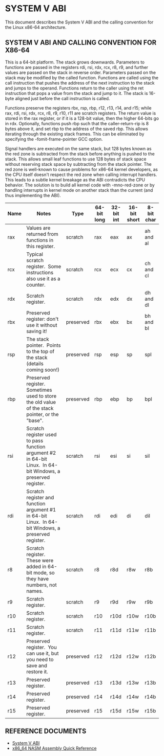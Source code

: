 # SYSTEM V ABI

This document describes the System V ABI and the calling convention for the Linux x86-64 architecture.

## SYSTEM V ABI AND CALLING CONVENTION FOR X86-64

This is a 64-bit platform. The stack grows downwards. Parameters to functions are passed in the registers rdi, rsi, rdx, rcx, r8, r9, and further values are passed on the stack in reverse order. Parameters passed on the stack may be modified by the called function. Functions are called using the call instruction that pushes the address of the next instruction to the stack and jumps to the operand. Functions return to the caller using the ret instruction that pops a value from the stack and jump to it. The stack is 16-byte aligned just before the call instruction is called.

Functions preserve the registers rbx, rsp, rbp, r12, r13, r14, and r15; while rax, rdi, rsi, rdx, rcx, r8, r9, r10, r11 are scratch registers. The return value is stored in the rax register, or if it is a 128-bit value, then the higher 64-bits go in rdx. Optionally, functions push rbp such that the caller-return-rip is 8 bytes above it, and set rbp to the address of the saved rbp. This allows iterating through the existing stack frames. This can be eliminated by specifying the -fomit-frame-pointer GCC option.

Signal handlers are executed on the same stack, but 128 bytes known as the red zone is subtracted from the stack before anything is pushed to the stack. This allows small leaf functions to use 128 bytes of stack space without reserving stack space by subtracting from the stack pointer. The red zone is well-known to cause problems for x86-64 kernel developers, as the CPU itself doesn't respect the red zone when calling interrupt handlers. This leads to a subtle kernel breakage as the ABI contradicts the CPU behavior. The solution is to build all kernel code with -mno-red-zone or by handling interrupts in kernel mode on another stack than the current (and thus implementing the ABI). 

| Name | Notes                                                                                                         | Type      | 64-bit long | 32-bit int | 16-bit short | 8-bit char |
|------|---------------------------------------------------------------------------------------------------------------|-----------|-------------|------------|--------------|------------|
| rax  | Values are returned from functions in this register.                                                          | scratch   | rax         | eax        | ax           | ah and al  |
| rcx  | Typical scratch register.  Some instructions also use it as a counter.                                        | scratch   | rcx         | ecx        | cx           | ch and cl  |
| rdx  | Scratch register.                                                                                             | scratch   | rdx         | edx        | dx           | dh and dl  |
| rbx  | Preserved register: don't use it without saving it!                                                           | preserved | rbx         | ebx        | bx           | bh and bl  |
| rsp  | The stack pointer.  Points to the top of the stack (details coming soon!)                                     | preserved | rsp         | esp        | sp           | spl        |
| rbp  | Preserved register.  Sometimes used to store the old value of the stack pointer, or the "base".               | preserved | rbp         | ebp        | bp           | bpl        |
| rsi  | Scratch register used to pass function argument #2 in 64-bit Linux.  In 64-bit Windows, a preserved register. | scratch   | rsi         | esi        | si           | sil        |
| rdi  | Scratch register and function argument #1 in 64-bit Linux.  In 64-bit Windows, a preserved register.          | scratch   | rdi         | edi        | di           | dil        |
| r8   | Scratch register.  These were added in 64-bit mode, so they have numbers, not names.                          | scratch   | r8          | r8d        | r8w          | r8b        |
| r9   | Scratch register.                                                                                             | scratch   | r9          | r9d        | r9w          | r9b        |
| r10  | Scratch register.                                                                                             | scratch   | r10         | r10d       | r10w         | r10b       |
| r11  | Scratch register.                                                                                             | scratch   | r11         | r11d       | r11w         | r11b       |
| r12  | Preserved register.  You can use it, but you need to save and restore it.                                     | preserved | r12         | r12d       | r12w         | r12b       |
| r13  | Preserved register.                                                                                           | preserved | r13         | r13d       | r13w         | r13b       |
| r14  | Preserved register.                                                                                           | preserved | r14         | r14d       | r14w         | r14b       |
| r15  | Preserved register.                                                                                           | preserved | r15         | r15d       | r15w         | r15b       |

## REFERENCE DOCUMENTS

  - [System V ABI](https://wiki.osdev.org/System_V_ABI)
  - [x86_64 NASM Assembly Quick Reference](https://www.cs.uaf.edu/2017/fall/cs301/reference/x86_64.html)
